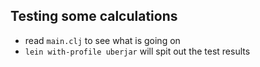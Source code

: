 ## Testing some calculations

- read `main.clj` to see what is going on
- `lein with-profile uberjar` will spit out the test results
